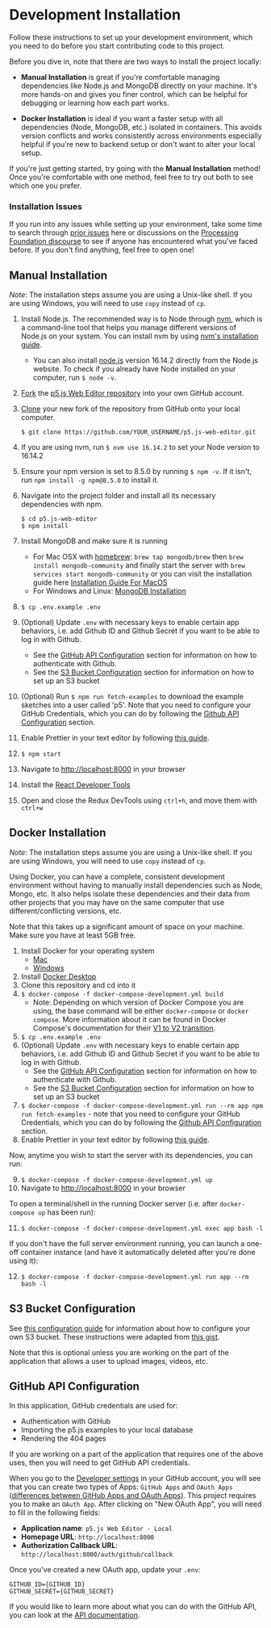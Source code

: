 # Development Installation

Follow these instructions to set up your development environment, which you need to do before you start contributing code to this project.

Before you dive in, note that there are two ways to install the project locally:

- **Manual Installation** is great if you're comfortable managing dependencies like Node.js and MongoDB directly on your machine. It's more hands-on and gives you finer control, which can be helpful for debugging or learning how each part works.

- **Docker Installation** is ideal if you want a faster setup with all dependencies (Node, MongoDB, etc.) isolated in containers. This avoids version conflicts and works consistently across environments especially helpful if you're new to backend setup or don't want to alter your local setup.

If you're just getting started, try going with the **Manual Installation** method! Once you're comfortable with one method, feel free to try out both to see which one you prefer. 

### Installation Issues
If you run into any issues while setting up your environment, take some time to search through [prior issues](https://github.com/processing/p5.js-web-editor/issues) here or discussions on the [Processing Foundation discourse](https://discourse.processing.org/) to see if anyone has encountered what you've faced before. If you don't find anything, feel free to open one!

## Manual Installation

_Note_: The installation steps assume you are using a Unix-like shell. If you are using Windows, you will need to use `copy` instead of `cp`.

1. Install Node.js. The recommended way is to Node through [nvm](https://github.com/nvm-sh/nvm), which is a command-line tool that helps you manage different versions of Node.js on your system. You can install nvm by using [nvm's installation guide](https://github.com/nvm-sh/nvm?tab=readme-ov-file#installing-and-updating).
      - You can also install [node.js](https://nodejs.org/download/release/v16.14.2/) version 16.14.2 directly from the Node.js website. To check if you already have Node installed on your computer, run `$ node -v`.
2. [Fork](https://help.github.com/articles/fork-a-repo) the [p5.js Web Editor repository](https://github.com/processing/p5.js-web-editor) into your own GitHub account.
3. [Clone](https://help.github.com/articles/cloning-a-repository/) your new fork of the repository from GitHub onto your local computer.

   ```
   $ git clone https://github.com/YOUR_USERNAME/p5.js-web-editor.git
   ```

4. If you are using nvm, run `$ nvm use 16.14.2` to set your Node version to 16.14.2
5. Ensure your npm version is set to 8.5.0 by running `$ npm -v`. If it isn't, run `npm install -g npm@8.5.0` to install it. 
6. Navigate into the project folder and install all its necessary dependencies with npm.

   ```
   $ cd p5.js-web-editor
   $ npm install
   ```
7. Install MongoDB and make sure it is running
   * For Mac OSX with [homebrew](http://brew.sh/): `brew tap mongodb/brew` then `brew install mongodb-community` and finally start the server with `brew services start mongodb-community` or you can visit the installation guide here [Installation Guide For MacOS](https://docs.mongodb.com/manual/tutorial/install-mongodb-on-os-x/)
   * For Windows and Linux: [MongoDB Installation](https://docs.mongodb.com/manual/installation/)
8. `$ cp .env.example .env`
9. (Optional) Update `.env` with necessary keys to enable certain app behaviors, i.e. add Github ID and Github Secret if you want to be able to log in with Github.
   * See the [GitHub API Configuration](#github-api-configuration) section for information on how to authenticate with Github.
   * See the [S3 Bucket Configuration](#s3-bucket-configuration) section for information on how to set up an S3 bucket
10. (Optional) Run `$ npm run fetch-examples` to download the example sketches into a user called 'p5'. Note that you need to configure your GitHub Credentials, which you can do by following the [Github API Configuration](#github-api-configuration) section.
11. Enable Prettier in your text editor by following [this guide](https://prettier.io/docs/en/editors.html).
12. `$ npm start`
13. Navigate to [http://localhost:8000](http://localhost:8000) in your browser
14. Install the [React Developer Tools](https://chrome.google.com/webstore/detail/react-developer-tools/fmkadmapgofadopljbjfkapdkoienihi?hl=en)
15. Open and close the Redux DevTools using `ctrl+h`, and move them with `ctrl+w`

## Docker Installation

_Note_: The installation steps assume you are using a Unix-like shell. If you are using Windows, you will need to use `copy` instead of `cp`.

Using Docker, you can have a complete, consistent development environment without having to manually install dependencies such as Node, Mongo, etc. It also helps isolate these dependencies and their data from other projects that you may have on the same computer that use different/conflicting versions, etc.

Note that this takes up a significant amount of space on your machine. Make sure you have at least 5GB free.

1. Install Docker for your operating system
   * [Mac](https://www.docker.com/docker-mac)
   * [Windows](https://www.docker.com/docker-windows)
2. Install [Docker Desktop](https://www.docker.com/products/docker-desktop/)
3. Clone this repository and cd into it
4. `$ docker-compose -f docker-compose-development.yml build`
   * Note: Depending on which version of Docker Compose you are using, the base command will be either `docker-compose` or `docker compose`. More information about it can be found in Docker Compose's documentation for their [V1 to V2 transition](https://github.com/docker/compose/tree/v1?tab=readme-ov-file#v1-vs-v2-transition-hourglass_flowing_sand). 
5. `$ cp .env.example .env`
6. (Optional) Update `.env` with necessary keys to enable certain app behaviors, i.e. add Github ID and Github Secret if you want to be able to log in with Github.
   * See the [GitHub API Configuration](#github-api-configuration) section for information on how to authenticate with Github.
   * See the [S3 Bucket Configuration](#s3-bucket-configuration) section for information on how to set up an S3 bucket
7. `$ docker-compose -f docker-compose-development.yml run --rm app npm run fetch-examples` -  note that you need to configure your GitHub Credentials, which you can do by following the [Github API Configuration](#github-api-configuration) section.
8. Enable Prettier in your text editor by following [this guide](https://prettier.io/docs/en/editors.html).

Now, anytime you wish to start the server with its dependencies, you can run:

9. `$ docker-compose -f docker-compose-development.yml up`
10. Navigate to [http://localhost:8000](http://localhost:8000) in your browser

To open a terminal/shell in the running Docker server (i.e. after `docker-compose up` has been run):

11. `$ docker-compose -f docker-compose-development.yml exec app bash -l`

If you don't have the full server environment running, you can launch a one-off container instance (and have it automatically deleted after you're done using it):

12. `$ docker-compose -f docker-compose-development.yml run app --rm bash -l`

## S3 Bucket Configuration

See [this configuration guide](./s3_configuration.md) for information about how to configure your own S3 bucket. These instructions were adapted from [this gist](https://gist.github.com/catarak/70c9301f0fd1ac2d6b58de03f61997e3).

Note that this is optional unless you are working on the part of the application that allows a user to upload images, videos, etc. 

## GitHub API Configuration

In this application, GitHub credentials are used for:
* Authentication with GitHub
* Importing the p5.js examples to your local database
* Rendering the 404 pages

If you are working on a part of the application that requires one of the above uses, then you will need to get GitHub API credentials.

When you go to the [Developer settings](https://github.com/settings/developers) in your GitHub account, you will see that you can create two types of Apps: `GitHub Apps` and `OAuth Apps` ([differences between GitHub Apps and OAuth Apps](https://docs.github.com/en/free-pro-team@latest/developers/apps/differences-between-github-apps-and-oauth-apps)). This project requires you to make an `OAuth App`. After clicking on "New OAuth App", you will need to fill in the following fields:
- **Application name**: `p5.js Web Editor - Local`
- **Homepage URL**: `http://localhost:8000`
- **Authorization Callback URL**: `http://localhost:8000/auth/github/callback`

Once you've created a new OAuth app, update your `.env`:
```
GITHUB_ID={GITHUB_ID}
GITHUB_SECRET={GITHUB_SECRET}
```

If you would like to learn more about what you can do with the GitHub API, you can look at the [API documentation](https://developer.github.com/v3/).
